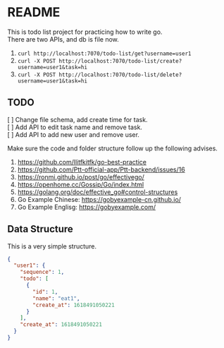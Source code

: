 # README

This is todo list project for practicing how to write go.  
There are two APIs, and db is file now.  

1. `curl http://localhost:7070/todo-list/get?username=user1`  
2. `curl -X POST http://localhost:7070/todo-list/create?username=user1&task=hi`  
3. `curl -X POST http://localhost:7070/todo-list/delete?username=user1&task=hi`

## TODO

[ ] Change file schema, add create time for task.  
[ ] Add API to edit task name and remove task.  
[ ] Add API to add new user and remove user.  

Make sure the code and folder structure follow up the following advises.  
1. https://github.com/llitfkitfk/go-best-practice  
2. https://github.com/Ptt-official-app/Ptt-backend/issues/16  
3. https://ronmi.github.io/post/go/effectivego/  
4. https://openhome.cc/Gossip/Go/index.html  
5. https://golang.org/doc/effective_go#control-structures  
6. Go Example Chinese: https://gobyexample-cn.github.io/
7. Go Example Englisg: https://gobyexample.com/

## Data Structure

This is a very simple structure.

```json
{
  "user1": {
    "sequence": 1,
    "todo": [
      {
        "id": 1,
        "name": "eat1",
        "create_at": 1618491050221
      }
    ],
    "create_at": 1618491050221
  }
}
```
